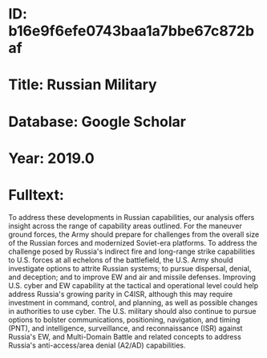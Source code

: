 # ID: b16e9f6efe0743baa1a7bbe67c872baf
# Title: Russian Military
# Database: Google Scholar
# Year: 2019.0
# Fulltext:
To address these developments in Russian capabilities, our analysis offers insight across the range of capability areas outlined.
For the maneuver ground forces, the Army should prepare for challenges from the overall size of the Russian forces and modernized Soviet-era platforms.
To address the challenge posed by Russia's indirect fire and long-range strike capabilities to U.S. forces at all echelons of the battlefield, the U.S. Army should investigate options to attrite Russian systems; to pursue dispersal, denial, and deception; and to improve EW and air and missile defenses.
Improving U.S. cyber and EW capability at the tactical and operational level could help address Russia's growing parity in C4ISR, although this may require investment in command, control, and planning, as well as possible changes in authorities to use cyber.
The U.S. military should also continue to pursue options to bolster communications, positioning, navigation, and timing (PNT), and intelligence, surveillance, and reconnaissance (ISR) against Russia's EW, and Multi-Domain Battle and related concepts to address Russia's anti-access/area denial (A2/AD) capabilities.